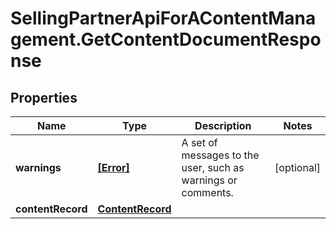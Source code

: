 # SellingPartnerApiForAContentManagement.GetContentDocumentResponse

## Properties

Name | Type | Description | Notes
------------ | ------------- | ------------- | -------------
**warnings** | [**[Error]**](Error.md) | A set of messages to the user, such as warnings or comments. | [optional] 
**contentRecord** | [**ContentRecord**](ContentRecord.md) |  | 


